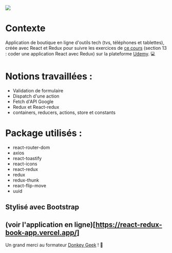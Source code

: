 ![](https://upload.wikimedia.org/wikipedia/commons/thumb/e/e3/Udemy_logo.svg/2560px-Udemy_logo.svg.png)
# Contexte
Application de boutique en ligne d'outils tech (tvs, téléphones et tablettes), créée avec React et Redux pour suivre les exercices de [ce cours](https://www.udemy.com/course/formation-react-js-pour-tous/) (section 13 : coder une application React avec Redux) sur la plateforme [Udemy](https://www.udemy.com/). 💻

# Notions travaillées :
* Validation de formulaire
* Dispatch d'une action
* Fetch d'API Google
* Redux et React-redux
* containers, reducers, actions, store et constants


# Package utilisés :
* react-router-dom
* axios
* react-toastify
* react-icons
* react-redux
* redux
* redux-thunk
* react-flip-move
* uuid

## Stylisé avec Bootstrap 

## (voir l'application en ligne)[https://react-redux-book-app.vercel.app/]


Un grand merci au formateur [Donkey Geek](https://github.com/DonkeyGeek) ! 🙏
